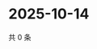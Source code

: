 # 2025-10-14

共 0 条

<!-- BEGIN ZHIHUQUESTIONS -->
<!-- 最后更新时间 Tue Oct 14 2025 13:11:16 GMT+0800 (China Standard Time) -->

<!-- END ZHIHUQUESTIONS -->
